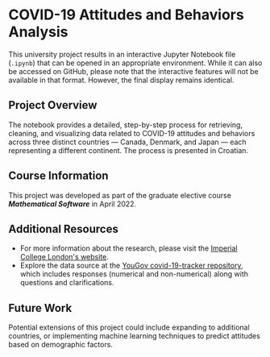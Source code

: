 # COVID-19 Attitudes and Behaviors Analysis

This university project results in an interactive Jupyter Notebook file (`.ipynb`) that can be opened in an appropriate environment. While it can also be accessed on GitHub, please note that the interactive features will not be available in that format. However, the final display remains identical.

## Project Overview

The notebook provides a detailed, step-by-step process for retrieving, cleaning, and visualizing data related to COVID-19 attitudes and behaviors across three distinct countries — Canada, Denmark, and Japan — each representing a different continent. The process is presented in Croatian.

## Course Information

This project was developed as part of the graduate elective course **_Mathematical Software_** in April 2022.

## Additional Resources

- For more information about the research, please visit the [Imperial College London's website](https://www.imperial.ac.uk/centre-for-health-policy/our-work/our-response-to-covid-19/covid-19-behaviour-tracker/).
- Explore the data source at the [YouGov covid-19-tracker repository](https://github.com/YouGov-Data/covid-19-tracker), which includes responses (numerical and non-numerical) along with questions and clarifications.

## Future Work

Potential extensions of this project could include expanding to additional countries, or implementing machine learning techniques to predict attitudes based on demographic factors.